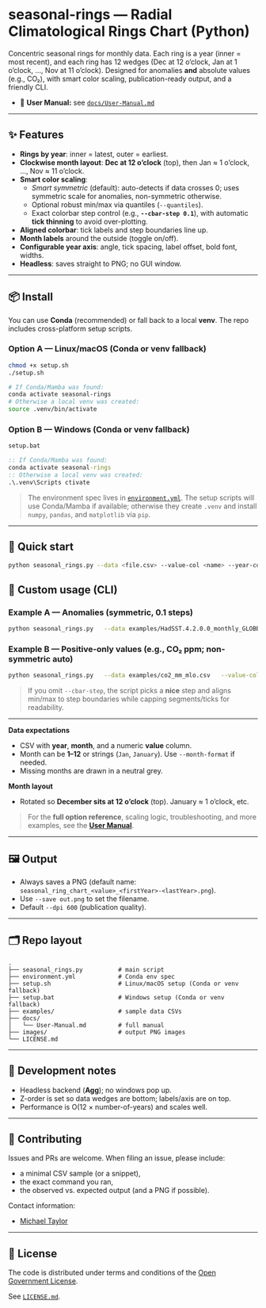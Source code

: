 # seasonal-rings — Radial Climatological Rings Chart (Python)

Concentric seasonal rings for monthly data. Each ring is a year (inner = most recent), and each ring has 12 wedges (Dec at 12 o’clock, Jan at 1 o’clock, …, Nov at 11 o’clock). Designed for anomalies **and** absolute values (e.g., CO₂), with smart color scaling, publication-ready output, and a friendly CLI.

- 📄 **User Manual:** see [`docs/User-Manual.md`](docs/User-Manual.md)

---

## ✨ Features

- **Rings by year**: inner = latest, outer = earliest.  
- **Clockwise month layout**: **Dec at 12 o’clock** (top), then Jan ≈ 1 o’clock, …, Nov ≈ 11 o’clock.  
- **Smart color scaling**:
  - *Smart symmetric* (default): auto-detects if data crosses 0; uses symmetric scale for anomalies, non-symmetric otherwise.
  - Optional robust min/max via quantiles (`--quantiles`).
  - Exact colorbar step control (e.g., **`--cbar-step 0.1`**), with automatic **tick thinning** to avoid over-plotting.
- **Aligned colorbar**: tick labels and step boundaries line up.
- **Month labels** around the outside (toggle on/off).
- **Configurable year axis**: angle, tick spacing, label offset, bold font, widths.
- **Headless**: saves straight to PNG; no GUI window.

---

## 📦 Install

You can use **Conda** (recommended) or fall back to a local **venv**. The repo includes cross-platform setup scripts.

### Option A — Linux/macOS (Conda or venv fallback)

```bash
chmod +x setup.sh
./setup.sh

# If Conda/Mamba was found:
conda activate seasonal-rings
# Otherwise a local venv was created:
source .venv/bin/activate
```

### Option B — Windows (Conda or venv fallback)

```bat
setup.bat

:: If Conda/Mamba was found:
conda activate seasonal-rings
:: Otherwise a local venv was created:
.\.venv\Scripts ctivate
```

> The environment spec lives in [`environment.yml`](environment.yml). The setup scripts will use Conda/Mamba if available; otherwise they create `.venv` and install `numpy`, `pandas`, and `matplotlib` via `pip`.

---

## 🚀 Quick start


```bash
python seasonal_rings.py --data <file.csv> --value-col <name> --year-col <name> --month-col <name> [options]
```

## 🧭 Custom usage (CLI)

### Example A — Anomalies (symmetric, 0.1 steps)

```bash
python seasonal_rings.py   --data examples/HadSST.4.2.0.0_monthly_GLOBE.csv   --value-col anomaly --year-col year --month-col month   --year-min 1970 --year-max 2025   --title "Global SST anomaly (HadSST4)"   --hide-center-label --month-labels   --year-axis-angle-deg 165 --year-label-step 10   --cbar-step 0.1 --cbar-shrink 0.8 --cbar-fraction 0.045 --cbar-pad 0.03   --year-label-fontsize 6 --year-label-weight bold --year-label-offset 0.22   --year-axis-linewidth 1.4 --year-tick-width 1.4 --year-tick-length 0.10
```

### Example B — Positive-only values (e.g., CO₂ ppm; non-symmetric auto)

```bash
python seasonal_rings.py   --data examples/co2_mm_mlo.csv   --value-col average --year-col year --month-col month   --year-min 1970 --year-max 2025   --title "Mauna Loa CO₂ (ppm)"   --hide-center-label --month-labels   --year-axis-angle-deg 165 --year-label-step 10   --cbar-shrink 0.6 --cbar-fraction 0.05 --cbar-pad 0.03   --year-label-fontsize 8 --year-label-weight bold --year-label-offset 0.20   --year-axis-linewidth 1.2 --year-tick-width 1.2 --year-tick-length 0.10
```

> If you omit `--cbar-step`, the script picks a **nice** step and aligns min/max to step boundaries while capping segments/ticks for readability.

---

**Data expectations**

- CSV with **year**, **month**, and a numeric **value** column.  
- Month can be **1–12** or strings (`Jan`, `January`). Use `--month-format` if needed.  
- Missing months are drawn in a neutral grey.

**Month layout**

- Rotated so **December sits at 12 o’clock** (top). January ≈ 1 o’clock, etc.

> For the **full option reference**, scaling logic, troubleshooting, and more examples, see the **[User Manual](docs/User-Manual.md)**.

---

## 🖼 Output

- Always saves a PNG (default name: `seasonal_ring_chart_<value>_<firstYear>-<lastYear>.png`).  
- Use `--save out.png` to set the filename.  
- Default `--dpi 600` (publication quality).

---

## 🗂 Repo layout

```
.
├── seasonal_rings.py          # main script
├── environment.yml            # Conda env spec
├── setup.sh                   # Linux/macOS setup (Conda or venv fallback)
├── setup.bat                  # Windows setup (Conda or venv fallback)
├── examples/                  # sample data CSVs
├── docs/
│   └── User-Manual.md         # full manual
├── images/                    # output PNG images
└── LICENSE.md
```

---

## 🧪 Development notes

- Headless backend (**Agg**); no windows pop up.  
- Z-order is set so data wedges are bottom; labels/axis are on top.  
- Performance is O(12 × number-of-years) and scales well.

---

## 🤝 Contributing

Issues and PRs are welcome. When filing an issue, please include:

- a minimal CSV sample (or a snippet),
- the exact command you ran,
- the observed vs. expected output (and a PNG if possible).

 Contact information:

* [Michael Taylor](michael.taylor@cefas.gov.uk)

---

## 📄 License

The code is distributed under terms and conditions of the [Open Government License](http://www.nationalarchives.gov.uk/doc/open-government-licence/version/3/).

See [`LICENSE.md`](LICENSE.md).
